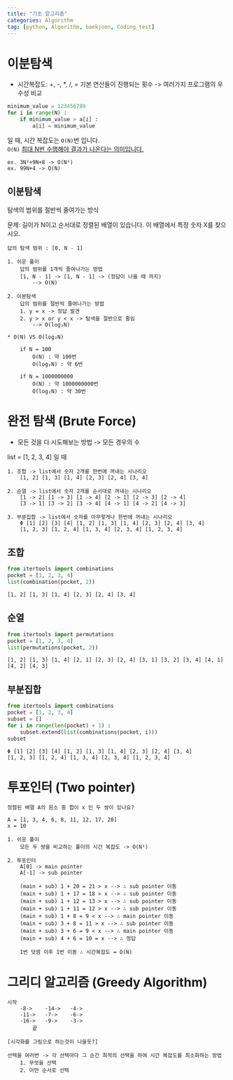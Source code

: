 ```yaml
---
title: "기초 알고리즘" 
categories: Algorithm
tag: [python, Algorithm, baekjoon, Coding_test]
---
```


# 이분탐색
- 시간복잡도: +, -, *, /, = 기본 연산들이 진행되는 횟수 -> 여러가지 프로그램의 우수성 비교 

```python
minimum_value = 123456789
for i in range(N) : 
    if minimum_value > a[i] : 
        a[i] = minimum_value
```

일 때, 시간 복잡도는 `O(N)`번 입니다.  
`O(N)` <u>최대 N번 수행해야 결과가 나온다는 의미입니다. </u>

    ex. 3N²+9N+8 -> O(N²)  
    ex. 99N+4 -> O(N)  


## 이분탐색

탐색의 범위를 절반씩 줄여가는 방식  

문제: 길이가 N이고 순서대로 정렬된 배열이 있습니다. 이 배열에서 특정 숫자 X를 찾으시오.  

    답의 탐색 범위 : [0, N - 1]  

    1. 쉬운 풀이  
        답의 범위를 1개씩 줄여나가는 방법  
        [1, N - 1] -> [1, N - 1] -> (정답이 나올 때 까지)  
            --> O(N)  

    2. 이분탐색  
        답의 범위를 절반씩 줄여나가는 방법  
        1. y = x -> 정답 발견  
        2. y > x or y < x -> 탐색을 절반으로 줄임  
            --> O(log₂N)  

    * O(N) VS O(log₂N)  

        if N = 100  
            O(N) : 약 100번  
            O(log₂N) : 약 6번  

        if N = 1000000000  
            O(N) : 약 1000000000번  
            O(log₂N) : 약 30번


# 완전 탐색 (Brute Force)
* 모든 것을 다 시도해보는 방법 -> 모든 경우의 수  

list = [1, 2, 3, 4] 일 때

    1. 조합 -> list에서 숫자 2개를 한번에 꺼내는 시나리오
        [1, 2] [1, 3] [1, 4] [2, 3] [2, 4] [3, 4]
    
    2. 순열 -> list에서 숫자 2개를 순서대로 꺼내는 시나리오 
        [1 -> 2] [1 -> 3] [1 -> 4] [2 -> 1] [2 -> 3] [2 -> 4]  
        [3 -> 1] [3 -> 2] [3 -> 4] [4 -> 1] [4 -> 2] [4 -> 3]

    3. 부분집합 -> list에서 숫자를 아무렇게나 한번에 꺼내는 시나리오 
        Φ [1] [2] [3] [4] [1, 2] [1, 3] [1, 4] [2, 3] [2, 4] [3, 4]  
        [1, 2, 3] [1, 2, 4] [1, 3, 4] [2, 3, 4] [1, 2, 3, 4]

## 조합 

```python
from itertools import combinations 
pocket = [1, 2, 3, 4]
list(combination(pocket, 2))
```
    [1, 2] [1, 3] [1, 4] [2, 3] [2, 4] [3, 4]


## 순열
```python
from itertools import permutations
pocket = [1, 2, 3, 4]
list(permutations(pocket, 2))
```

    [1, 2] [1, 3] [1, 4] [2, 1] [2, 3] [2, 4] [3, 1] [3, 2] [3, 4] [4, 1] [4, 2] [4, 3]

## 부분집합
```python
from itertools import combinations
pocket = [1, 2, 3, 4]
subset = []
for i in range(len(pocket) + 1) : 
    subset.extend(list(combinations(pocket, i)))
subset
```

    Φ [1] [2] [3] [4] [1, 2] [1, 3] [1, 4] [2, 3] [2, 4] [3, 4]  
    [1, 2, 3] [1, 2, 4] [1, 3, 4] [2, 3, 4] [1, 2, 3, 4]    


# 투포인터 (Two pointer)

    정렬된 배열 A의 원소 중 합이 x 인 두 쌍이 있나요? 

    A = [1, 3, 4, 6, 8, 11, 12, 17, 20] 
    x = 10 

    1. 쉬운 풀이
        모든 두 쌍을 비교하는 풀이의 시간 복잡도 -> O(N²)

    2. 투포인터
        A[0] -> main pointer 
        A[-1] -> sub pointer 

        (main + sub) 1 + 20 = 21 > x --> ∴ sub pointer 이동
        (main + sub) 1 + 17 = 18 > x --> ∴ sub pointer 이동
        (main + sub) 1 + 12 = 13 > x --> ∴ sub pointer 이동 
        (main + sub) 1 + 11 = 12 > x --> ∴ sub pointer 이동
        (main + sub) 1 + 8 = 9 < x --> ∴ main pointer 이동
        (main + sub) 3 + 8 = 11 > x --> ∴ sub pointer 이동
        (main + sub) 3 + 6 = 9 < x --> ∴ main pointer 이동
        (main + sub) 4 + 6 = 10 = x --> ∴ 정답

        1번 덧셈 이후 1번 이동 ∴ 시간복잡도 = O(N)
        

# 그리디 알고리즘 (Greedy Algorithm)

    시작 
        -8->    -14->   -4->
        -11->   -7->    -6->
        -16->   -9->    -3->
            끝
    
    [시각화를 그림으로 하는것이 나을듯?]

    선택을 여러번 -> 각 선택마다 그 순간 최적의 선택을 하여 시간 복잡도를 최소화하는 방법 
        1. 무엇을 선택 
        2. 어떤 순서로 선택
